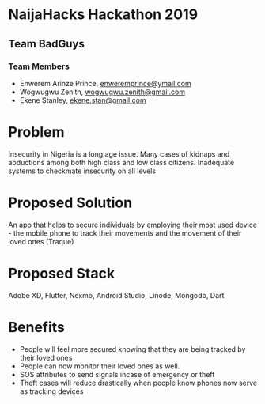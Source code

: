 # NaijaHacks Hackathon 2019

## Team BadGuys

### Team Members

- Enwerem Arinze Prince, enweremprince@ymail.com
- Wogwugwu Zenith, wogwugwu.zenith@gmail.com
- Ekene Stanley, ekene.stan@gmail.com


# Problem

Insecurity in Nigeria is a long age issue.
Many cases of kidnaps and abductions among both high class and low class citizens.
Inadequate systems to checkmate insecurity on all levels

# Proposed Solution

An app that helps to secure individuals 
by employing their most used device - the mobile phone 
to track their movements and the movement of their loved ones (Traque)

# Proposed Stack

Adobe XD, Flutter, Nexmo, Android Studio, Linode, Mongodb, Dart

# Benefits

- People will feel more secured knowing that they are being tracked by their loved ones
- People can now monitor their loved ones as well.
- SOS attributes to send signals incase of emergency or theft
- Theft cases will reduce drastically when people know phones now serve as tracking devices
